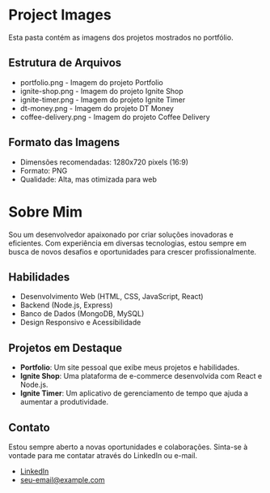 # Project Images

Esta pasta contém as imagens dos projetos mostrados no portfólio.

## Estrutura de Arquivos

- portfolio.png - Imagem do projeto Portfolio
- ignite-shop.png - Imagem do projeto Ignite Shop
- ignite-timer.png - Imagem do projeto Ignite Timer
- dt-money.png - Imagem do projeto DT Money
- coffee-delivery.png - Imagem do projeto Coffee Delivery

## Formato das Imagens

- Dimensões recomendadas: 1280x720 pixels (16:9)
- Formato: PNG
- Qualidade: Alta, mas otimizada para web

# Sobre Mim

Sou um desenvolvedor apaixonado por criar soluções inovadoras e eficientes. Com experiência em diversas tecnologias, estou sempre em busca de novos desafios e oportunidades para crescer profissionalmente.

## Habilidades

- Desenvolvimento Web (HTML, CSS, JavaScript, React)
- Backend (Node.js, Express)
- Banco de Dados (MongoDB, MySQL)
- Design Responsivo e Acessibilidade

## Projetos em Destaque

- **Portfolio**: Um site pessoal que exibe meus projetos e habilidades.
- **Ignite Shop**: Uma plataforma de e-commerce desenvolvida com React e Node.js.
- **Ignite Timer**: Um aplicativo de gerenciamento de tempo que ajuda a aumentar a produtividade.

## Contato

Estou sempre aberto a novas oportunidades e colaborações. Sinta-se à vontade para me contatar através do LinkedIn ou e-mail.

- [LinkedIn](https://www.linkedin.com/in/seu-perfil)
- seu-email@example.com

